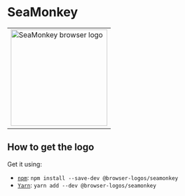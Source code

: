 SeaMonkey
=========

<!-- markdownlint-disable line-length no-inline-html -->
<table>
    <tr height=230>
        <td>
            <a href="https://github.com/alrra/browser-logos/tree/896ab303b43decd25c518ea5dc0081e6974d344a/src/seamonkey">
                <img width=220 src="https://raw.githubusercontent.com/alrra/browser-logos/896ab303b43decd25c518ea5dc0081e6974d344a/src/seamonkey/seamonkey_512x512.png" alt="SeaMonkey browser logo">
            </a>
        </td>
    </tr>
</table>
<!-- markdownlint-enable line-length no-inline-html -->

How to get the logo
-------------------

Get it using:

* [`npm`][npm]: `npm install --save-dev @browser-logos/seamonkey`
* [`Yarn`][yarn]: `yarn add --dev @browser-logos/seamonkey`

<!-- Link labels: -->

[npm]: https://www.npmjs.com/
[yarn]: https://yarnpkg.com/
